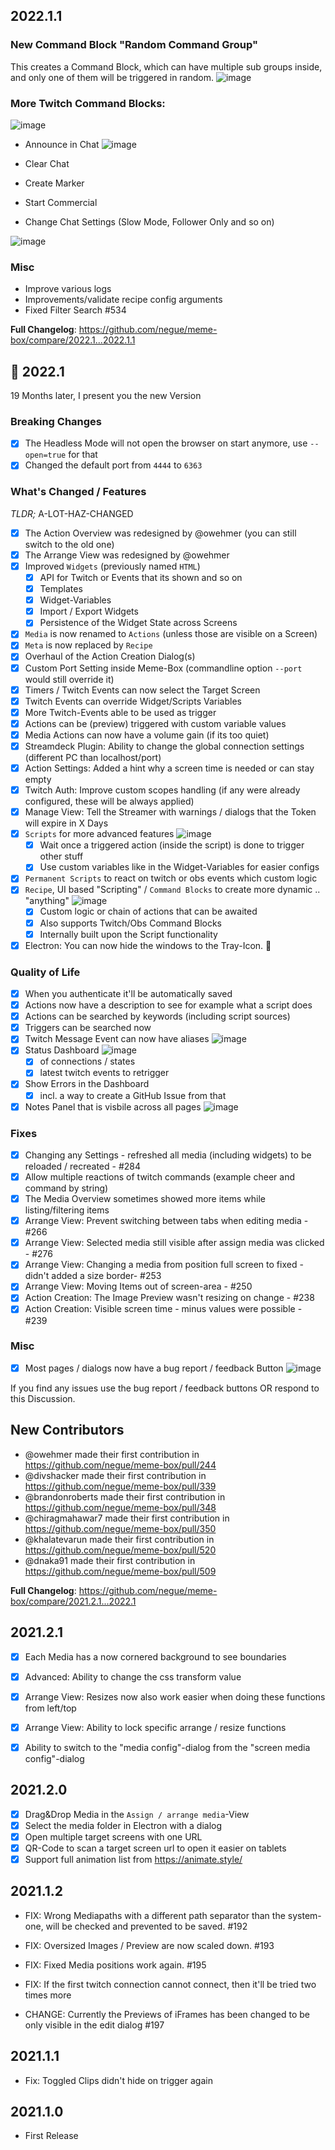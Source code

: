 ## 2022.1.1

### New Command Block "Random Command Group"
This creates a Command Block, which can have multiple sub groups inside, and only one of them will be triggered in random.
![image](https://user-images.githubusercontent.com/842273/198378625-3c51362a-3aa7-45d8-8c1d-5ae6594c2976.png)

### More Twitch Command Blocks:
![image](https://user-images.githubusercontent.com/842273/199818943-d900b320-a21e-4ded-a6a7-4f535c752e54.png)

- Announce in Chat
![image](https://user-images.githubusercontent.com/842273/199819527-339c67a8-0dec-42e6-acba-7bc4e3b823b7.png)

- Clear Chat
- Create Marker
- Start Commercial
- Change Chat Settings (Slow Mode, Follower Only and so on)
  
![image](https://user-images.githubusercontent.com/842273/199821977-8a695bd4-43b9-4813-925e-cc8687ed1935.png)

### Misc
* Improve various logs
* Improvements/validate recipe config arguments
* Fixed Filter Search #534

**Full Changelog**: https://github.com/negue/meme-box/compare/2022.1...2022.1.1

## 🎉  2022.1

19 Months later, I present you the new Version

### Breaking Changes

* [x] The Headless Mode will not open the browser on start anymore, use `--open=true` for that
* [x] Changed the default port from `4444` to `6363`

### What's Changed / Features

*TLDR;* A-LOT-HAZ-CHANGED

* [x] The Action Overview was redesigned by @owehmer (you can still switch to the old one)
* [x] The Arrange View was redesigned by @owehmer
* [x] Improved `Widgets` (previously named `HTML`)
  * [x] API for Twitch or Events that its shown and so on
  * [x] Templates
  * [x] Widget-Variables
  * [x] Import / Export Widgets
  * [x] Persistence of the Widget State across Screens
* [x] `Media` is now renamed to `Actions` (unless those are visible on a Screen)
* [x] `Meta` is now replaced by `Recipe`
* [x] Overhaul of the Action Creation Dialog(s)
* [x] Custom Port Setting inside Meme-Box (commandline option `--port` would still override it)
* [x] Timers / Twitch Events can now select the Target Screen
* [x] Twitch Events can override Widget/Scripts Variables
* [x] More Twitch-Events able to be used as trigger 
* [x] Actions can be (preview) triggered with custom variable values
* [x] Media Actions can now have a volume gain (if its too quiet)
* [x] Streamdeck Plugin: Ability to change the global connection settings (different PC than localhost/port)
* [x] Action Settings: Added a hint why a screen time is needed or can stay empty
* [x] Twitch Auth: Improve custom scopes handling (if any were already configured, these will be always applied)
* [x] Manage View: Tell the Streamer with warnings / dialogs that the Token will expire in X Days
* [x] `Scripts` for more advanced features
![image](https://user-images.githubusercontent.com/842273/194373312-2edadc77-b6fb-4206-a9bc-d98ebeee6982.png)
  * [x] Wait once a triggered action (inside the script) is done to trigger other stuff
  * [x] Use custom variables like in the Widget-Variables for easier configs
* [x] `Permanent Scripts` to react on twitch or obs events which custom logic
* [x] `Recipe`, UI based "Scripting" / `Command Blocks` to create more dynamic .. "anything" 
![image](https://user-images.githubusercontent.com/842273/194373741-86705771-988d-4692-b829-95b7bab56d42.png)
  * [x] Custom logic or chain of actions that can be awaited
  * [x] Also supports Twitch/Obs Command Blocks
  * [x] Internally built upon the Script functionality
* [x] Electron: You can now hide the windows to the Tray-Icon. :tada:

### Quality of Life

* [x] When you authenticate it'll be automatically saved
* [x] Actions now have a description to see for example what a script does
* [x] Actions can be searched by keywords (including script sources)
* [x] Triggers can be searched now
* [x] Twitch Message Event can now have aliases
![image](https://user-images.githubusercontent.com/842273/194373027-5ffa0a1e-990d-40a1-b474-d380a63c5659.png)
* [x] Status Dashboard
![image](https://user-images.githubusercontent.com/842273/194372462-eadd6f7d-6767-4c34-a4d3-7ea5ed4faf92.png)
  * [x] of connections / states
  * [x] latest twitch events to retrigger
* [x] Show Errors in the Dashboard 
  * [x] incl. a way to create a GitHub Issue from that
* [x] Notes Panel that is visbile across all pages
![image](https://user-images.githubusercontent.com/842273/194374793-ceb28157-d660-4f19-90cf-ecddb873f9d6.png)

### Fixes

* [x] Changing any Settings - refreshed all media (including widgets) to be reloaded / recreated - #284
* [x] Allow multiple reactions of twitch commands (example cheer and command by string)
* [x] The Media Overview sometimes showed more items while listing/filtering items
* [x] Arrange View: Prevent switching between tabs when editing media - #266
* [x] Arrange View: Selected media still visible after assign media was clicked - #276
* [x] Arrange View: Changing a media from position full screen to fixed - didn't added a size border- #253
* [x] Arrange View: Moving Items out of screen-area - #250
* [x] Action Creation: The Image Preview wasn't resizing on change - #238
* [x] Action Creation: Visible screen time - minus values were possible - #239

### Misc

* [x] Most pages / dialogs now have a bug report / feedback Button
![image](https://user-images.githubusercontent.com/842273/194374597-106369b5-3d0b-4b7a-a9d6-a6aa7674cafd.png)

If you find any issues use the bug report / feedback buttons OR respond to this Discussion.

## New Contributors
* @owehmer made their first contribution in https://github.com/negue/meme-box/pull/244
* @divshacker made their first contribution in https://github.com/negue/meme-box/pull/339
* @brandonroberts made their first contribution in https://github.com/negue/meme-box/pull/348
* @chiragmahawar7 made their first contribution in https://github.com/negue/meme-box/pull/350
* @khalatevarun made their first contribution in https://github.com/negue/meme-box/pull/520
* @dnaka91 made their first contribution in https://github.com/negue/meme-box/pull/509

**Full Changelog**: https://github.com/negue/meme-box/compare/2021.2.1...2022.1


## 2021.2.1

* [x] Each Media has a now cornered background to see boundaries
* [x] Advanced: Ability to change the css transform value
* [x] Arrange View: Resizes now also work easier when doing these functions from left/top
* [x] Arrange View: Ability to lock specific arrange / resize functions
* [x] Ability to switch to the "media config"-dialog from the "screen media config"-dialog 


## 2021.2.0

* [x] Drag&Drop Media in the `Assign / arrange media`-View
* [x] Select the media folder in Electron with a dialog
* [x] Open multiple target screens with one URL
* [x] QR-Code to scan a target screen url to open it easier on tablets
* [x] Support full animation list from https://animate.style/

## 2021.1.2

- FIX: Wrong Mediapaths with a different path separator than the system-one, 
  will be checked and prevented to be saved. #192
- FIX: Oversized Images / Preview are now scaled down. #193
- FIX: Fixed Media positions work again. #195
- FIX: If the first twitch connection cannot connect, then it'll be tried two times more
  
- CHANGE: Currently the Previews of iFrames has been changed to be only visible
  in the edit dialog #197

## 2021.1.1

- Fix: Toggled Clips didn't hide on trigger again

## 2021.1.0

- First Release

